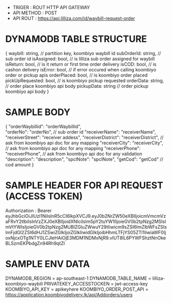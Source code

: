 * TRIGER : ROUT HTTP API GATEWAY
* API METHOD : POST
* API ROUT : https://api.lilliza.com/id/waybill-request-order

DYNAMODB TABLE STRUCTURE
========================
{
	waybill: string,        // partition key, koombiyo waybill id
	subOrderId: string,		// sub order id
	isAssigned: bool,       // is lilliza sub order assigned for waybill
	isReturn: bool,			// is it return or first time order delivery
	isCOD: bool,			// is cashon delivery
	isError: bool,			// if error occured when calling koombiyo order or pickup apis
	orderPlaced: bool,		// is koombiyo order placed
	pickUpRequested: bool,	// is koombiyo pickup requested
	orderData: string,		// order place koombiyo api body
	pickupData: string		// order pickup koombiyo api body
}

SAMPLE BODY
===========
{
	"orderWaybillid": "orderWaybillid",        
	"orderNo": "orderNo",					// sub order id
	"receiverName": "receiverName",
	"receiverStreet": "receiver addess",
	"receiverDistrict": "receiverDistrict",	// ask from koombiyo api doc for any mapping
	"receiverCity": "receiverCity",			// ask from koombiyo api doc for any mapping
	"receiverPhone": "receiverPhone",		// ask from koombiyo api doc for any validation
	"description": "description",
	"spclNote": "spclNote",
	"getCod": "getCod"						// cod amount
}

SAMPLE HEADER FOR API REQUEST (ACCESS TOKEN)
============================================

Authorization : Bearer eyJhbGciOiJIUzI1NiIsInR5cCI6IkpXVCJ9.eyJ0b2NrZW50eXBlIjoicmVmcmVzaFRvY2tlbiIsInVzZXJ0eXBlIjoidXNlciIsIm5pY2tuYW1lIjoieGV0b2tpNzg2MSIsImVtYWlsIjoieGV0b2tpNzg2MUBlZGluZWwuY29tIiwicm9sZSI6ImZlbWFsZSIsImFjdGl2ZSI6dHJ1ZSwiZGlkIjoiZGlkIiwidGlkIjoibHhmLTFjYS05ZTl1IiwiaWF0IjoxNjcxOTg1NTY0LCJleHAiOjE3MDM1NDMxNjR9.vIUT8lL6PYWFShztNnOkeBLSzmEKPbdgZn94Rh9qtZI

SAMPLE ENV DATA
===============

DYNAMODB_REGION = ap-southeast-1
DYNAMODB_TABLE_NAME = lilliza-koombiyo-waybill
PRIVATEKEY_ACCESSTOCKEN = jwt-access-key
KOOMBIYO_API_KEY = apikeyhere
KOOMBIYO_ORDER_POST_API = https://application.koombiyodelivery.lk/api/Addorders/users